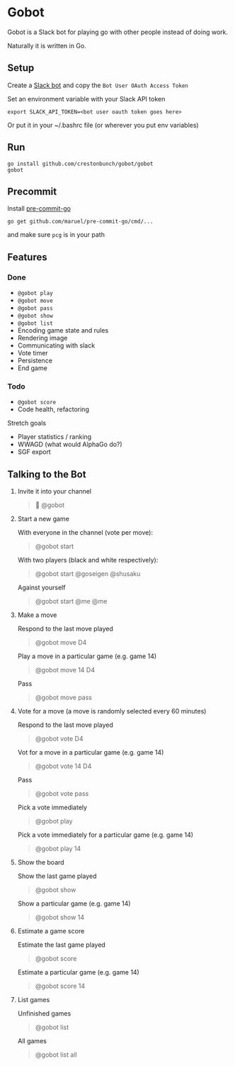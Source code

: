 # Gobot

Gobot is a Slack bot for playing go with other people instead of doing work.

Naturally it is written in Go.

## Setup

Create a [Slack bot](https://api.slack.com/bot-users) and copy the `Bot User OAuth Access Token`

Set an environment variable with your Slack API token

    export SLACK_API_TOKEN=<bot user oauth token goes here>

Or put it in your ~/.bashrc file (or wherever you put env variables)

## Run

    go install github.com/crestonbunch/gobot/gobot
    gobot

## Precommit

Install [pre-commit-go](https://github.com/maruel/pre-commit-go)

    go get github.com/maruel/pre-commit-go/cmd/...

and make sure `pcg` is in your path

## Features

### Done

* `@gobot play`
* `@gobot move`
* `@gobot pass`
* `@gobot show`
* `@gobot list`
* Encoding game state and rules
* Rendering image
* Communicating with slack
* Vote timer
* Persistence
* End game

### Todo

* `@gobot score`
* Code health, refactoring

Stretch goals

* Player statistics / ranking
* WWAGD (what would AlphaGo do?)
* SGF export

## Talking to the Bot

1. Invite it into your channel

    > 👋 @gobot

2. Start a new game

    With everyone in the channel (vote per move):
    > @gobot start

    With two players (black and white respectively):
    > @gobot start @goseigen @shusaku

    Against yourself
    > @gobot start @me @me

3. Make a move

    Respond to the last move played
    > @gobot move D4

    Play a move in a particular game (e.g. game 14)
    > @gobot move 14 D4

    Pass
    > @gobot move pass

4. Vote for a move (a move is randomly selected every 60 minutes)

    Respond to the last move played
    > @gobot vote D4

    Vot for a move in a particular game (e.g. game 14)
    > @gobot vote 14 D4

    Pass
    > @gobot vote pass

    Pick a vote immediately
    > @gobot play

    Pick a vote immediately for a particular game (e.g. game 14)
    > @gobot play 14

5. Show the board

    Show the last game played
    > @gobot show

    Show a particular game (e.g. game 14)
    > @gobot show 14

6. Estimate a game score

    Estimate the last game played
    > @gobot score

    Estimate a particular game (e.g. game 14)
    > @gobot score 14

7. List games

    Unfinished games
    > @gobot list

    All games
    > @gobot list all

